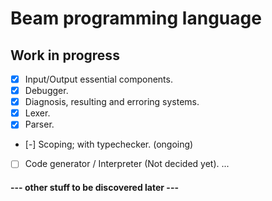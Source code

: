# Beam programming language

## Work in progress
- [x] Input/Output essential components.
- [x] Debugger.
- [x] Diagnosis, resulting and erroring systems.
- [x] Lexer.
- [x] Parser.
- [-] Scoping; with typechecker.    (ongoing)
- [ ] Code generator / Interpreter (Not decided yet).
...
#### --- other stuff to be discovered later ---
